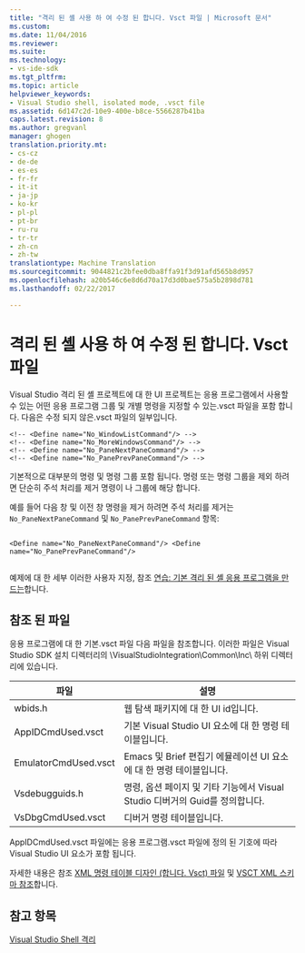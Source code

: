 ```yaml
---
title: "격리 된 셸 사용 하 여 수정 된 합니다. Vsct 파일 | Microsoft 문서"
ms.custom: 
ms.date: 11/04/2016
ms.reviewer: 
ms.suite: 
ms.technology:
- vs-ide-sdk
ms.tgt_pltfrm: 
ms.topic: article
helpviewer_keywords:
- Visual Studio shell, isolated mode, .vsct file
ms.assetid: 6d147c2d-10e9-400e-b8ce-5566287b41ba
caps.latest.revision: 8
ms.author: gregvanl
manager: ghogen
translation.priority.mt:
- cs-cz
- de-de
- es-es
- fr-fr
- it-it
- ja-jp
- ko-kr
- pl-pl
- pt-br
- ru-ru
- tr-tr
- zh-cn
- zh-tw
translationtype: Machine Translation
ms.sourcegitcommit: 9044821c2bfee0dba8ffa91f3d91afd565b8d957
ms.openlocfilehash: a20b546c6e8d6d70a17d3d0bae575a5b2898d781
ms.lasthandoff: 02/22/2017

---
```

# <a name="modifying-the-isolated-shell-by-using-the-vsct-file"></a>격리 된 셸 사용 하 여 수정 된 합니다. Vsct 파일
Visual Studio 격리 된 셸 프로젝트에 대 한 UI 프로젝트는 응용 프로그램에서 사용할 수 있는 어떤 응용 프로그램 그룹 및 개별 명령을 지정할 수 있는.vsct 파일을 포함 합니다. 다음은 수정 되지 않은.vsct 파일의 일부입니다.  
  
```  
<!-- <Define name="No_WindowListCommand"/> -->  
<!-- <Define name="No_MoreWindowsCommand"/> -->  
<!-- <Define name="No_PaneNextPaneCommand"/> -->  
<!-- <Define name="No_PanePrevPaneCommand"/> -->  
```  
  
 기본적으로 대부분의 명령 및 명령 그룹 포함 됩니다. 명령 또는 명령 그룹을 제외 하려면 단순히 주석 처리를 제거 명령이 나 그룹에 해당 합니다.  
  
 예를 들어 다음 창 및 이전 창 명령을 제거 하려면 주석 처리를 제거는 `No_PaneNextPaneCommand` 및 `No_PanePrevPaneCommand` 항목:  
  
```  
  
<Define name="No_PaneNextPaneCommand"/> <Define name="No_PanePrevPaneCommand"/>  
  
```  
  
 예제에 대 한 세부 이러한 사용자 지정, 참조 [연습: 기본 격리 된 셸 응용 프로그램을 만드는](../extensibility/walkthrough-creating-a-basic-isolated-shell-application.md)합니다.  
  
## <a name="referenced-files"></a>참조 된 파일  
 응용 프로그램에 대 한 기본.vsct 파일 다음 파일을 참조합니다. 이러한 파일은 Visual Studio SDK 설치 디렉터리의 \VisualStudioIntegration\Common\Inc\ 하위 디렉터리에 있습니다.  
  
|파일|설명|  
|----------|-----------------|  
|wbids.h|웹 탐색 패키지에 대 한 UI id입니다.|  
|AppIDCmdUsed.vsct|기본 Visual Studio UI 요소에 대 한 명령 테이블입니다.|  
|EmulatorCmdUsed.vsct|Emacs 및 Brief 편집기 에뮬레이션 UI 요소에 대 한 명령 테이블입니다.|  
|Vsdebugguids.h|명령, 옵션 페이지 및 기타 기능에서 Visual Studio 디버거의 Guid를 정의합니다.|  
|VsDbgCmdUsed.vsct|디버거 명령 테이블입니다.|  
  
 AppIDCmdUsed.vsct 파일에는 응용 프로그램.vsct 파일에 정의 된 기호에 따라 Visual Studio UI 요소가 포함 됩니다.  
  
 자세한 내용은 참조 [XML 명령 테이블 디자인 (합니다. Vsct) 파일](../extensibility/internals/designing-xml-command-table-dot-vsct-files.md) 및 [VSCT XML 스키마 참조](../extensibility/vsct-xml-schema-reference.md)합니다.  
  
## <a name="see-also"></a>참고 항목  
 [Visual Studio Shell 격리](../extensibility/visual-studio-isolated-shell.md)
